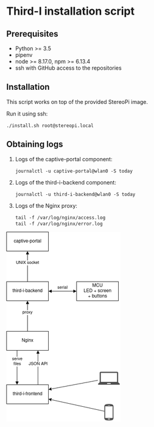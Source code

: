 Third-I installation script
===========================

Prerequisites
-------------

 *  Python >= 3.5
 *  pipenv
 *  node >= 8.17.0, npm >= 6.13.4
 *  ssh with GitHub access to the repositories

Installation
------------

This script works on top of the provided StereoPi image.

Run it using ssh:

```
./install.sh root@stereopi.local
```

Obtaining logs
--------------

1.  Logs of the captive-portal component:

    ```
    journalctl -u captive-portal@wlan0 -S today
    ```

2.  Logs of the third-i-backend component:

    ```
    journalctl -u third-i-backend@wlan0 -S today
    ```

3.  Logs of the Nginx proxy:

    ```
    tail -f /var/log/nginx/access.log
    tail -f /var/log/nginx/error.log
    ```

![architecture-diagram](./BigBoySystem-Third-I.png)

